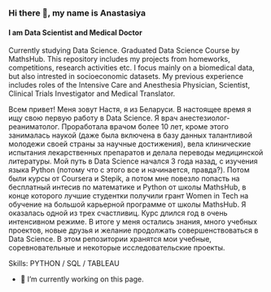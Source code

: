 ### Hi there 👋, my name is Anastasiya
#### I am Data Scientist and Medical Doctor
Currently studying Data Science. Graduated Data Science Course by MathsHub. This repository includes my projects from homeworks, competitions, research activities etc. I focus mainly on a biomedical data, but also intrested in socioeconomic datasets.
My previous experience includes roles of the Intensive Care and Anesthesia Physician, Scientist, Clinical Trials Investigator and Medical Translator.

Всем привет! Меня зовут Настя, я из Беларуси.
В настоящее время я ищу свою первую работу в  Data Science. Я врач анестезиолог-реаниматолог. 
Проработала врачом более 10 лет, кроме этого занималась наукой (даже была включена в базу данных талантливой молодежи своей страны за научные достижения), вела клинические испытания лекарственных препаратов и делала переводы медицинской литературы.
Мой путь в  Data Science начался 3 года назад, с изучения языка Python (потому что с этого все и начинается, правда?). Потом были курсы от Coursera и Stepik, а потом мне повезло попасть на бесплатный интесив по математике 
и Python от школы MathsHub, в конце которого лучшие студентки получили грант Women in Tech на обучение на большой карьерной программе от школы MathsHub. Я оказалась одной из трех счастливиц. Курс длился год в очень интенсивном режиме. В итоге у меня остались знания, много учебных проектов, новые друзья и желание продолжать совершенствоваться в Data Science.
В этом репозитории хранятся мои учебные, соревновательные и некоторые исследовательские проекты.



Skills: PYTHON / SQL / TABLEAU 

- 🔭 I’m currently working on this page. 

<!--
**AnastasiyaRahulina/AnastasiyaRahulina** is a ✨ _special_ ✨ repository because its `README.md` (this file) appears on your GitHub profile.

Here are some ideas to get you started:

- 🔭 I’m currently working on ...
- 🌱 I’m currently learning DLS spring semester on Computer Vision, Data Visualisation Course by Alexey Smagin
- 💬 Ask me about Medicine, AI and Data Scince in Health Care
- 📫 How to reach me: ...
- ⚡ Fun fact: ...
-->
